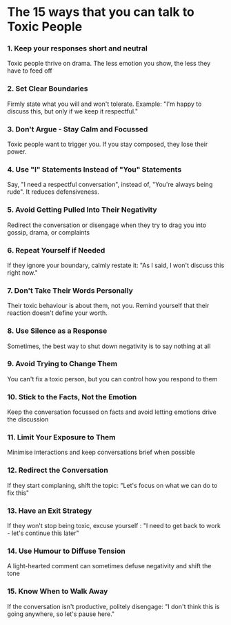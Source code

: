 # The 15 ways that you can talk to Toxic People

### 1. Keep your responses short and neutral

Toxic people thrive on drama. The less emotion you show, the less they have to feed off

### 2. Set Clear Boundaries

Firmly state what you will and won't tolerate. Example: "I'm happy to discuss this, but only if we keep it respectful."

### 3. Don't Argue - Stay Calm and Focussed

Toxic people want to trigger you. If you stay composed, they lose their power.

### 4. Use "I" Statements Instead of "You" Statements

Say, "I need a respectful conversation", instead of, "You're always being rude". It reduces defensiveness.

### 5. Avoid Getting Pulled Into Their Negativity

Redirect the conversation or disengage when they try to drag you into gossip, drama, or complaints

### 6. Repeat Yourself if Needed

If they ignore your boundary, calmly restate it: "As I said, I won't discuss this right now."

### 7. Don't Take Their Words Personally

Their toxic behaviour is about them, not you. Remind yourself that their reaction doesn't define your worth.

### 8. Use Silence as a Response

Sometimes, the best way to shut down negativity is to say nothing at all

### 9. Avoid Trying to Change Them

You can't fix a toxic person, but you can control how you respond to them

### 10. Stick to the Facts, Not the Emotion

Keep the conversation focussed on facts and avoid letting emotions drive the discussion

### 11. Limit Your Exposure to Them

Minimise interactions and keep conversations brief when possible

### 12. Redirect the Conversation

If they start complaning, shift the topic: "Let's focus on what we can do to fix this"

### 13. Have an Exit Strategy

If they won't stop being toxic, excuse yourself : "I need to get back to work - let's continue this later"

### 14. Use Humour to Diffuse Tension

A light-hearted comment can sometimes defuse negativity and shift the tone

### 15. Know When to Walk Away

If the conversation isn't productive, politely disengage: "I don't think this is going anywhere, so let's pause here."
